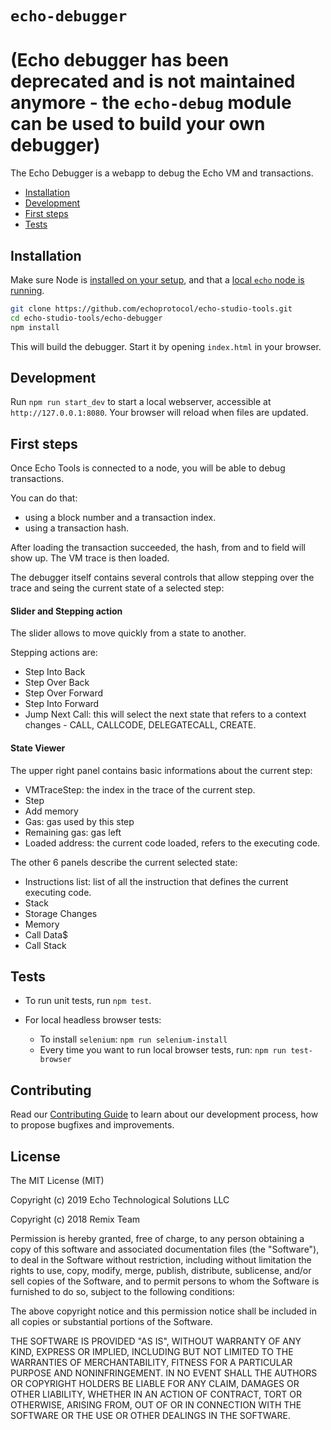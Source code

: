 # `echo-debugger`
# (Echo debugger has been deprecated and is not maintained anymore - the `echo-debug` module can be used to build your own debugger)
 
The Echo Debugger is a webapp to debug the Echo VM and transactions.

+ [Installation](#installation)
+ [Development](#development)
+ [First steps](#firststeps)
+ [Tests](#tests)

## Installation

Make sure Node is [installed on your setup](https://docs.npmjs.com/getting-started/installing-node), and that a [local `echo` node is running](../README.md).

```bash
git clone https://github.com/echoprotocol/echo-studio-tools.git
cd echo-studio-tools/echo-debugger
npm install
```

This will build the debugger. Start it by opening `index.html` in your browser.

## Development

Run `npm run start_dev` to start a local webserver, accessible at `http://127.0.0.1:8080`. Your browser will reload when files are updated.

## <a name="firststeps"></a>First steps

Once Echo Tools is connected to a node, you will be able to debug transactions.

You can do that:
 - using a block number and a transaction index.
 - using a transaction hash.

After loading the transaction succeeded, the hash, from and to field will show up. The VM trace is then loaded.

The debugger itself contains several controls that allow stepping over the trace and seing the current state of a selected step:

#### Slider and Stepping action

The slider allows to move quickly from a state to another.

Stepping actions are:
- Step Into Back
- Step Over Back
- Step Over Forward
- Step Into Forward
- Jump Next Call: this will select the next state that refers to a context changes - CALL, CALLCODE, DELEGATECALL, CREATE.

#### State Viewer

The upper right panel contains basic informations about the current step:
- VMTraceStep: the index in the trace of the current step.
- Step
- Add memory
- Gas: gas used by this step
- Remaining gas: gas left
- Loaded address: the current code loaded, refers to the executing code.

The other 6 panels describe the current selected state:
 - Instructions list: list of all the instruction that defines the current executing code.
 - Stack
 - Storage Changes
 - Memory
 - Call Data$
 - Call Stack

## Tests

* To run unit tests, run `npm test`.

* For local headless browser tests:
  * To install `selenium`: `npm run selenium-install`
  * Every time you want to run local browser tests, run: `npm run test-browser`


## Contributing

Read our [Contributing Guide](CONTRIBUTING.md) to learn about our development process, how to propose bugfixes and improvements.

## License

The MIT License (MIT)

Copyright (c) 2019 Echo Technological Solutions LLC

Copyright (c) 2018 Remix Team

Permission is hereby granted, free of charge, to any person obtaining a copy
of this software and associated documentation files (the "Software"), to deal
in the Software without restriction, including without limitation the rights
to use, copy, modify, merge, publish, distribute, sublicense, and/or sell
copies of the Software, and to permit persons to whom the Software is
furnished to do so, subject to the following conditions:

The above copyright notice and this permission notice shall be included in all
copies or substantial portions of the Software.

THE SOFTWARE IS PROVIDED "AS IS", WITHOUT WARRANTY OF ANY KIND, EXPRESS OR
IMPLIED, INCLUDING BUT NOT LIMITED TO THE WARRANTIES OF MERCHANTABILITY,
FITNESS FOR A PARTICULAR PURPOSE AND NONINFRINGEMENT. IN NO EVENT SHALL THE
AUTHORS OR COPYRIGHT HOLDERS BE LIABLE FOR ANY CLAIM, DAMAGES OR OTHER
LIABILITY, WHETHER IN AN ACTION OF CONTRACT, TORT OR OTHERWISE, ARISING FROM,
OUT OF OR IN CONNECTION WITH THE SOFTWARE OR THE USE OR OTHER DEALINGS IN THE
SOFTWARE.
